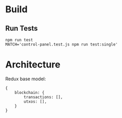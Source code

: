 # Build
## Run Tests
```
npm run test
MATCH='control-panel.test.js npm run test:single'
```

# Architecture

Redux base model:

```
{
    blockchain: {
        transactions: [],
        utxos: [],
    }
}
```
